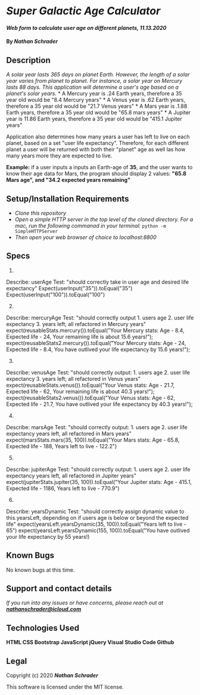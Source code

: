# _Super Galactic Age Calculator_

#### _Web form to calculate user age on different planets, 11.13.2020_

#### By _**Nathan Schrader**_

## Description

_A solar year lasts 365 days on planet Earth. However, the length of a solar year varies from planet to planet. For instance, a solar year on Mercury lasts 88 days. This application will determine a user's age based on a planet's solar years._
    *  A Mercury year is .24 Earth years, therefore a 35 year old would be "8.4 Mercury years"
    *   A Venus year is .62 Earth years, therefore a 35 year old would be "21.7 Venus years"
    *   A Mars year is .1.88 Earth years, therefore a 35 year old would be "65.8 mars years"
    *   A Jupiter year is 11.86 Earth years, therefore a 35 year old would be "415.1 Jupiter years"
    
Application also determines how many years a user has left to live on each planet, based on a set "user life expectancy". Therefore, for each different planet a user will be returned with both their "planet" age as well las how many years more they are expected to live.

**Example:** if a user inputs a inputs an Earth-age of **35**, and the user wants to know their age data for Mars, the program should display 2 values: **"65.8 Mars age", and "34.2 expected years remaining"** 

## Setup/Installation Requirements

* _Clone this repository_
* _Open a simple HTTP server in the top level of the cloned directory. For a mac, run the following commanad in your terminal:_
    `python -m SimpleHTTPServer`
* _Then open your web browser of choice to localhost:8800_

## Specs

1.
Describe: userAge
Test: "should correctly take in user age and desired life expectancy"
Expect(userInput("35")).toEqual("35")
Expect(userInput("100")).toEqual("100")

2.
Describe: mercuryAge
Test: "should correctly output 1. users age 2. user life expectancy 3. years left; all refactored in Mercury years"
expect(reusableStats.mercury()).toEqual("Your Mercury stats: Age - 8.4, Expected life - 24, Your remaining life is about 15.6 years!");
expect(reusableStats2.mercury()).toEqual("Your Mercury stats: Age - 24, Expected life - 8.4, You have outlived your life expectancy by 15.6 years!");

3.
Describe: venusAge
Test: "should correctly output: 1. users age 2. user life expectancy 3. years left; all refactored in Venus years"
expect(reusableStats.venus()).toEqual("Your Venus stats: Age - 21.7, Expected life - 62, Your remaining life is about 40.3 years!");
expect(reusableStats2.venus()).toEqual("Your Venus stats: Age - 62, Expected life - 21.7, You have outlived your life expectancy by 40.3 years!");

4.
Describe: marsAge
Test: "should correctly output: 1. users age 2. user life expectancy years left, all refactored in Mars years"
expect(marsStats.mars(35, 100)).toEqual("Your Mars stats: Age - 65.8, Expected life - 188, Years left to live - 122.2")

5.
Describe: jupiterAge
Test: "should correctly output: 1. users age 2. user life expectancy years left, all refactored in Jupiter years"
expect(jupiterStats.jupiter(35, 100)).toEqual("Your Jupiter stats: Age - 415.1, Expected life - 1186, Years left to live - 770.9")

6.
Describe: yearsDynamic
Test: "should correctly assign dynamic value to this.yearsLeft, depending on if users age is below or beyond the expected life"
expect(yearsLeft.yearsDynamic(35, 100)).toEqual("Years left to live - 65")
expect(yearsLeft.yearsDynamic(155, 100)).toEqual("You have outlived your life expectancy by 55 years!)

## Known Bugs

No known bugs at this time.

## Support and contact details

_If you run into any issues or have concerns, please reach out at **nathanschrader@icloud.com**_

## Technologies Used

**HTML
CSS
Bootstrap
JavaScript
jQuery
Visual Studio Code
Github**

## Legal

Copyright (c) 2020 **_Nathan Schrader_**

This software is licensed under the MIT license.
